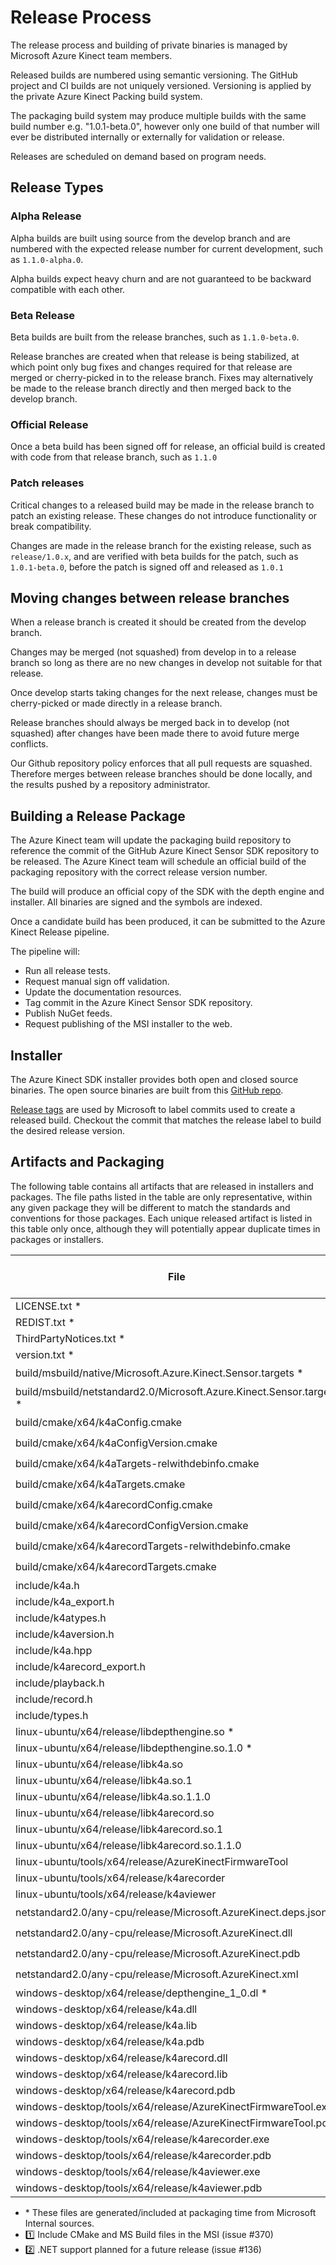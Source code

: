 # Release Process

The release process and building of private binaries is managed by Microsoft Azure Kinect team members.

Released builds are numbered using semantic versioning. The GitHub project and CI builds are not uniquely versioned. 
Versioning is applied by the private Azure Kinect Packing build system.

The packaging build system may produce multiple builds with the same build number e.g. "1.0.1-beta.0", however only 
one build of that number will ever be distributed internally or externally for validation or release.

Releases are scheduled on demand based on program needs.

## Release Types

### Alpha Release

Alpha builds are built using source from the develop branch and are numbered with the
expected release number for current development, such as ```1.1.0-alpha.0```.

Alpha builds expect heavy churn and are not guaranteed to be backward compatible with each other.

### Beta Release

Beta builds are built from the release branches, such as ```1.1.0-beta.0```.

Release branches are created when that release is being stabilized, at which point only bug fixes and changes 
required for that release are merged or cherry-picked in to the release branch. Fixes may alternatively be made 
to the release branch directly and then merged back to the develop branch.

### Official Release

Once a beta build has been signed off for release, an official build is created with code from that release branch,
such as ```1.1.0```

### Patch releases

Critical changes to a released build may be made in the release branch to patch an existing release. These
changes do not introduce functionality or break compatibility.

Changes are made in the release branch for the existing release, such as ```release/1.0.x```, and are verified with beta
builds for the patch, such as ```1.0.1-beta.0```, before the patch is signed off and released as ```1.0.1```

## Moving changes between release branches

When a release branch is created it should be created from the develop branch.

Changes may be merged (not squashed) from develop in to a release branch so long as there are no new
changes in develop not suitable for that release.

Once develop starts taking changes for the next release, changes must be cherry-picked or made
directly in a release branch.

Release branches should always be merged back in to develop (not squashed) after changes have been made
there to avoid future merge conflicts.

Our Github repository policy enforces that all pull requests are squashed. Therefore merges between
release branches should be done locally, and the results pushed by a repository administrator.

## Building a Release Package

The Azure Kinect team will update the packaging build repository to reference the commit of the GitHub
Azure Kinect Sensor SDK repository to be released.
The Azure Kinect team will schedule an official build of the packaging repository with the correct
release version number.

The build will produce an official copy of the SDK with the depth engine and installer. All binaries
are signed and the symbols are indexed.

Once a candidate build has been produced, it can be submitted to the Azure Kinect Release pipeline.

The pipeline will:

* Run all release tests.
* Request manual sign off validation.
* Update the documentation resources.
* Tag commit in the Azure Kinect Sensor SDK repository.
* Publish NuGet feeds.
* Request publishing of the MSI installer to the web.

## Installer

The Azure Kinect SDK installer provides both open and closed source binaries. The open source binaries are built from
this [GitHub repo](https://github.com/Microsoft/Azure-Kinect-Sensor-SDK).

[Release tags](https://github.com/Microsoft/Azure-Kinect-Sensor-SDK/releases) are used by Microsoft to label commits
used to create a released build. Checkout the commit that matches the release label to build the desired release version.

## Artifacts and Packaging
The following table contains all artifacts that are released in installers and packages. The file paths listed in the table are only representative, within any given package they will be different to match the standards and conventions for those packages. Each unique released artifact is listed in this table only once, although they will potentially appear duplicate times in packages or installers.

File                                                           | MSI                | NuGet              | Runtime Debian Package             | Development Debian Package         | Tooling Debian Package
-------------------------------------------------------------- | ------------------ | ------------------ | ------------------ | ------------------ | -----------------
LICENSE.txt \*                                                 | :white_check_mark: | :white_check_mark: | :white_check_mark: | :white_check_mark: | :white_check_mark:
REDIST.txt \*                                                  | :white_check_mark: | :white_check_mark: | :white_check_mark: | :white_check_mark: | :white_check_mark:
ThirdPartyNotices.txt \*                                       | :white_check_mark: | :white_check_mark: | :white_check_mark: | :white_check_mark: | :white_check_mark:
version.txt \*                                                 | :white_check_mark: | :white_check_mark: | :white_check_mark: | :white_check_mark: | :white_check_mark:
build/msbuild/native/Microsoft.Azure.Kinect.Sensor.targets \*  | :one:              | :white_check_mark: |                    |                    |
build/msbuild/netstandard2.0/Microsoft.Azure.Kinect.Sensor.targets \* | :two:       | :two:              |                    |                    |
build/cmake/x64/k4aConfig.cmake                                | :one:              | :one:              |                    | :white_check_mark: |
build/cmake/x64/k4aConfigVersion.cmake                         | :one:              | :one:              |                    | :white_check_mark: |
build/cmake/x64/k4aTargets-relwithdebinfo.cmake                | :one:              | :one:              |                    | :white_check_mark: |
build/cmake/x64/k4aTargets.cmake                               | :one:              | :one:              |                    | :white_check_mark: |
build/cmake/x64/k4arecordConfig.cmake                          | :one:              | :one:              |                    | :white_check_mark: |
build/cmake/x64/k4arecordConfigVersion.cmake                   | :one:              | :one:              |                    | :white_check_mark: |
build/cmake/x64/k4arecordTargets-relwithdebinfo.cmake          | :one:              | :one:              |                    | :white_check_mark: |
build/cmake/x64/k4arecordTargets.cmake                         | :one:              | :one:              |                    | :white_check_mark: |
include/k4a.h                                                  | :white_check_mark: | :white_check_mark: |                    | :white_check_mark: |
include/k4a_export.h                                           | :white_check_mark: | :white_check_mark: |                    | :white_check_mark: |
include/k4atypes.h                                             | :white_check_mark: | :white_check_mark: |                    | :white_check_mark: |
include/k4aversion.h                                           | :white_check_mark: | :white_check_mark: |                    | :white_check_mark: |
include/k4a.hpp                                                | :white_check_mark: | :white_check_mark: |                    | :white_check_mark: |
include/k4arecord_export.h                                     | :white_check_mark: | :white_check_mark: |                    | :white_check_mark: |
include/playback.h                                             | :white_check_mark: | :white_check_mark: |                    | :white_check_mark: |
include/record.h                                               | :white_check_mark: | :white_check_mark: |                    | :white_check_mark: |
include/types.h                                                | :white_check_mark: | :white_check_mark: |                    | :white_check_mark: |
linux-ubuntu/x64/release/libdepthengine.so \*                  |                    |                    | :white_check_mark: |                    |
linux-ubuntu/x64/release/libdepthengine.so.1.0 \*              |                    |                    | :white_check_mark: |                    |
linux-ubuntu/x64/release/libk4a.so                             |                    |                    | :white_check_mark: |                    |
linux-ubuntu/x64/release/libk4a.so.1                           |                    |                    | :white_check_mark: |                    |
linux-ubuntu/x64/release/libk4a.so.1.1.0                       |                    |                    | :white_check_mark: |                    |
linux-ubuntu/x64/release/libk4arecord.so                       |                    |                    | :white_check_mark: |                    |
linux-ubuntu/x64/release/libk4arecord.so.1                     |                    |                    | :white_check_mark: |                    |
linux-ubuntu/x64/release/libk4arecord.so.1.1.0                 |                    |                    | :white_check_mark: |                    |
linux-ubuntu/tools/x64/release/AzureKinectFirmwareTool         |                    |                    |                    |                    | :white_check_mark:
linux-ubuntu/tools/x64/release/k4arecorder                     |                    |                    |                    |                    | :white_check_mark:
linux-ubuntu/tools/x64/release/k4aviewer                       |                    |                    |                    |                    | :white_check_mark:
netstandard2.0/any-cpu/release/Microsoft.AzureKinect.deps.json | :two:              | :two:              |                    |                    |
netstandard2.0/any-cpu/release/Microsoft.AzureKinect.dll       | :two:              | :two:              |                    |                    |
netstandard2.0/any-cpu/release/Microsoft.AzureKinect.pdb       | :two:              | :two:              |                    |                    |
netstandard2.0/any-cpu/release/Microsoft.AzureKinect.xml       | :two:              | :two:              |                    |                    |
windows-desktop/x64/release/depthengine_1_0.dl \*              | :white_check_mark: | :white_check_mark: |                    |                    |
windows-desktop/x64/release/k4a.dll                            | :white_check_mark: | :white_check_mark: |                    |                    |
windows-desktop/x64/release/k4a.lib                            | :white_check_mark: | :white_check_mark: |                    |                    |
windows-desktop/x64/release/k4a.pdb                            | :white_check_mark: | :white_check_mark: |                    |                    |
windows-desktop/x64/release/k4arecord.dll                      | :white_check_mark: | :white_check_mark: |                    |                    |
windows-desktop/x64/release/k4arecord.lib                      | :white_check_mark: | :white_check_mark: |                    |                    |
windows-desktop/x64/release/k4arecord.pdb                      | :white_check_mark: | :white_check_mark: |                    |                    |
windows-desktop/tools/x64/release/AzureKinectFirmwareTool.exe  | :white_check_mark: |                    |                    |                    |
windows-desktop/tools/x64/release/AzureKinectFirmwareTool.pdb  | :white_check_mark: |                    |                    |                    |
windows-desktop/tools/x64/release/k4arecorder.exe              | :white_check_mark: |                    |                    |                    |
windows-desktop/tools/x64/release/k4arecorder.pdb              | :white_check_mark: |                    |                    |                    |
windows-desktop/tools/x64/release/k4aviewer.exe                | :white_check_mark: |                    |                    |                    |
windows-desktop/tools/x64/release/k4aviewer.pdb                | :white_check_mark: |                    |                    |                    |

* \* These files are generated/included at packaging time from Microsoft Internal sources.
* :one: Include CMake and MS Build files in the MSI (issue #370)
* :two: .NET support planned for a future release (issue #136)
